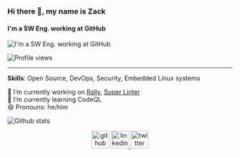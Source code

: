 ### Hi there 👋, my name is Zack
#### I'm a SW Eng. working at GitHub
![I'm a SW Eng. working at GitHub](https://resources.github.com/assets/img/site/octocat-help.svg)

![Profile views](https://gpvc.arturio.dev/zkoppert)

---

**Skills**: Open Source, DevOps, Security, Embedded Linux systems

🔭 I’m currently working on [Rally](https://github.com/github/rally), [Super Linter](https://github.com/github/super-linter)  
🌱 I’m currently learning CodeQL  
😄 Pronouns: he/him  

![Github stats](https://github-readme-stats.vercel.app/api?username=zkoppert&show_icons=true)

<div align="center">
  <a href="https://github.com/zkoppert"> <img src='https://cdn.jsdelivr.net/npm/simple-icons@3.0.1/icons/github.svg' alt='github' height='40' ></a>  
  <a href="https://www.linkedin.com/in/zack-koppert/"><img src='https://cdn.jsdelivr.net/npm/simple-icons@3.0.1/icons/linkedin.svg' alt='linkedin' height='40'> </a>  
  <a href="https://twitter.com/ZacheryK89"><img src='https://cdn.jsdelivr.net/npm/simple-icons@3.0.1/icons/twitter.svg' alt='twitter' height='40'></a>
</div>
